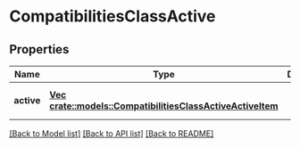 # CompatibilitiesClassActive

## Properties
Name | Type | Description | Notes
------------ | ------------- | ------------- | -------------
**active** | [**Vec <crate::models::CompatibilitiesClassActiveActiveItem>**](CompatibilitiesClassActiveActiveItem.md) |  | [optional] [default to null]

[[Back to Model list]](../README.md#documentation-for-models) [[Back to API list]](../README.md#documentation-for-api-endpoints) [[Back to README]](../README.md)



